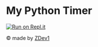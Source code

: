 # My Python Timer

[![Run on Repl.it](https://repl.it/badge/github/ZDev28/python_timer)](https://repl.it/github/ZDev28/python_timer)

© made by [ZDev1](https://repl.it/@ZDev1)